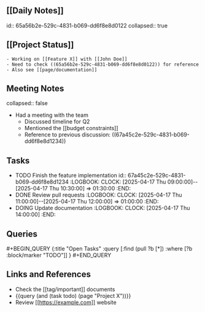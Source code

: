 ## [[Daily Notes]]
id:: 65a56b2e-529c-4831-b069-dd6f8e8d0122
collapsed:: true

## [[Project Status]]
	- Working on [[Feature X]] with [[John Doe]]
	- Need to check ((65a56b2e-529c-4831-b069-dd6f8e8d0122)) for reference
	- Also see [[page/documentation]]

## Meeting Notes
collapsed:: false
- Had a meeting with the team
  - Discussed timeline for Q2
  - Mentioned the [[budget constraints]]
  - Reference to previous discussion: ((67a45c2e-529c-4831-b069-dd6f8e8d1234))

## Tasks
- TODO Finish the feature implementation
  id:: 67a45c2e-529c-4831-b069-dd6f8e8d1234
  :LOGBOOK:
  CLOCK: [2025-04-17 Thu 09:00:00]--[2025-04-17 Thu 10:30:00] =>  01:30:00
  :END:
- DONE Review pull requests
  :LOGBOOK:
  CLOCK: [2025-04-17 Thu 11:00:00]--[2025-04-17 Thu 12:00:00] =>  01:00:00
  :END:
- DOING Update documentation
  :LOGBOOK:
  CLOCK: [2025-04-17 Thu 14:00:00]
  :END:

## Queries
#+BEGIN_QUERY
{:title "Open Tasks"
 :query [:find (pull ?b [*])
         :where
         [?b :block/marker "TODO"]]
}
#+END_QUERY

## Links and References
- Check the [[tag/important]] documents
- {{query (and (task todo) (page "Project X"))}}
- Review [[https://example.com]] website 